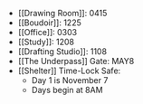 - [[Drawing Room]]: 0415
- [[Boudoir]]: 1225
- [[Office]]: 0303
- [[Study]]: 1208
- [[Drafting Studio]]: 1108
- [[The Underpass]] Gate: MAY8
- [[Shelter]] Time-Lock Safe:
	- Day 1 is November 7
	- Days begin at 8AM